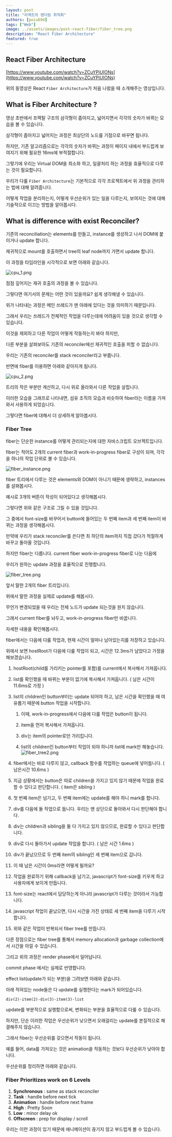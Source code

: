 ```yaml
---
layout: post
title: "리액트의 렌더링 최적화"
authors: [poiu694]
tags: ["Web"]
image: ../assets/images/post-react-fiber/fiber_tree.png
description: "React Fiber Architecture"
featured: true
---
```


## React Fiber Architecture

[https://www.youtube.com/watch?v=ZCuYPiUIONs](https://www.youtube.com/watch?v=ZCuYPiUIONs)

위의 동영상은 React `Fiber Architecture`가 처음 나왔을 때 소개해주는 영상입니다.

## What is Fiber Architecture ?

영상 초반에서 프랙탈 구조의 삼각형이 좁아지고, 넓어지면서 각각의 숫자가 바뀌는 모습을 볼 수 있습니다.

삼각형이 좁아지고 넓어지는 과정은 최상단의 노드를 기점으로 바꾸면 됩니다.

하지만, 기존 알고리즘으로는 각각의 숫자가 바뀌는 과정이 페이지 내에서 부드럽게 보여지기 위해 필요한 16ms에 부적절합니다.

그렇기에 우리는 Virtual DOM을 최소화 하고, 일괄처리 하는 과정을 효율적으로 다루는 것이 필요합니다.

우리가 다룰 `Fiber Architecture`는 기본적으로 각각 프로젝트에서 위 과정을 관리하는 법에 대해 알려줍니다.

어떻게 작업을 분리하는지, 어떻게 우선순위가 있는 일을 다루는지, 보여지는 것에 대해 기술적으로 이끄는 방법을 알아봅시다.

## What is difference with exist Reconciler?

기존의 reconciliation는 elements를 만들고, instance를 생성하고 나서 DOM에 붙이거나 update 합니다.

재귀적으로 mount를 호출하면서 tree의 leaf node까지 가면서 update 합니다.

이 과정을 타임라인을 시각적으로 보면 아래와 같습니다.

![cpu_1.png](../assets/images/post-react-fiber/cpu_1.png)

점점 깊어지는 재귀 호출의 과정을 볼 수 있습니다.

그렇다면 여기서의 문제는 어떤 것이 있을까요? 쉽게 생각해낼 수 있습니다.

위가 나타내는 과정은 메인 쓰레드가 맨 아래에 있다는 것을 의미하기 때문입니다.

그래서 우리는 쓰레드가 전체적인 작업을 다루는데에 어려움이 있을 것으로 생각할 수 있습니다.

이것을 제외하고 다른 작업이 어떻게 작동하는지 봐야 하지만,

다른 부분을 살펴보아도 기존의 reconciler에선 재귀적인 호출을 피할 수 없습니다.

우리는 기존의 reconciler를 stack reconciler라고 부릅니다.

반면에 fiber를 이용하면 아래와 같아지게 됩니다.

![cpu_2.png](../assets/images/post-react-fiber/cpu_2.png)

트리의 작은 부분만 계산하고, 다시 위로 올라와서 다른 작업을 살핍니다.

이러한 모습을 그래프로 나타내면, 섬유 조직의 모습과 비슷하여 fiber라는 이름을 가져와서 사용하게 되었습니다.

그렇다면 fiber에 대해서 더 상세하게 알아봅시다.

### Fiber Tree

fiber는 단순한 instance를 어떻게 관리되는지에 대한 자바스크립트 오브젝트입니다.

fiber는 적어도 2개의 current fiber과 work-in-progress fiber로 구성이 되며, 각각을 하나의 작업 단위로 볼 수 있습니다.

![fiber_instance.png](../assets/images/post-react-fiber/fiber_instance.png)

fiber 트리에서 다루는 것은 elements와 DOM이 아니기 때문에 생략하고, instances를 살펴봅시다.

예시로 3개의 버튼이 작성이 되어있다고 생각해봅시다.

그렇다면 위와 같은 구조로 그릴 수 있을 것입니다.

그 중에서 font-size를 바꾸어서 button에 들어있는 두 번째 item과 세 번째 item이 바뀌는 과정을 생각해봅시다.

만약에 우리가 stack reconciler를 쓴다면 최 하단의 item까지 직접 갔다가 적절하게 바꾸고 돌아올 것입니다.

하지만 fiber는 다릅니다. current fiber work-in-progress fiber로 나눈 다음에

우리가 원하는 update 과정을 효율적으로 진행합니다.

![fiber_tree.png](../assets/images/post-react-fiber/fiber_tree.png)

앞서 말한 2개의 fiber 트리입니다.

위에서 말한 과정을 실제로 update를 해봅시다.

무언가 변경되었을 때 우리는 전체 노드가 update 되는것을 원치 않습니다.

그래서 current fiber를 놔두고, work-in-progress fiber만 바꿉니다.

자세한 내용을 확인해봅시다.

fiber에서는 다음에 다룰 작업과, 현재 시간이 얼마나 남아있는지를 저장하고 있습니다.

위에서 보면 hostRoot가 다음에 다룰 작업이 되고, 시간은 12.3ms가 남았다고 가정을 해보겠습니다.

1. hostRoot(child를 가리키는 pointer를 포함)를 current에서 복사해서 가져옵니다.
2. list를 확인했을 때 바뀌는 부분이 없기에 복사해서 가져옵니다. ( 남은 시간이 11.6ms로 가정 )
3. list의 children인 button부터는 update 되어야 하고, 남은 시간을 확인했을 때 여유롭기 때문에 button 작업을 시작합니다.

   1. 이때, work-in-progress에서 다음에 다룰 작업은 button이 됩니다.

   2. item을 먼저 복사해서 가져옵니다.

   3. div는 item의 pointer로만 가리킵니다.

   4. list의 children인 button부터 작업이 되야 하니까 list에 mark만 해놓습니다.
      ![fiber_tree2.png](../assets/images/post-react-fiber/fiber_tree2.png)
4. fiber에서는 바로 다루지 않고, callback 함수를 작업하는 queue에 넣어둡니다. ( 남은시간 10.6ms )
5. 지금 상황에서는 button은 따로 children을 가지고 있지 않기 때문에 작업을 완료할 수 있다고 판단합니다. ( item은 sibling )
6. 첫 번째 item은 넘기고, 두 번째 item에는 update를 해야 하니 mark를 합니다.
7. div를 다음에 둘 작업으로 둡니다. 우리는 맨 상단으로 돌아와서 다시 판단해야 합니다.
8. div는 children과 sibling을 둘 다 가지고 있지 않으므로, 완료할 수 있다고 판단합니다.
9. div로 다시 돌아가서 update 작업을 합니다. ( 남은 시간 1.6ms )
10. div가 끝났으므로 두 번째 item의 sibling인 세 번째 item으로 갑니다.
11. 이 때 남은 시간이 0ms라면 어떻게 될까요?
12. 작업을 완료하기 위해 callback을 남기고, javascript가 font-size를 키우게 하고 사용자에게 보이게 만듭니다.
13. font-size는 react에서 담당하는게 아니라 javascript가 다루는 것이라서 가능합니다.
14. javascript 작업이 끝났으면, 다시 시간을 가진 상태로 세 번째 item을 다루기 시작합니다.
15. 위와 같은 작업이 반복되서 fiber tree를 만듭니다.

다른 장점으로는 fiber tree를 통해서 memory allocation과 garbage collection에서 시간을 아낄 수 있습니다.

그리고 위의 과정은 render phase에서 일어납니다.

commit phase 에서는 실제로 반영합니다.

effect list(update가 되는 부분)을 그려보면 아래와 같습니다.

아래 적혀있는 node들은 다 update를 실행한다는 mark가 되어있습니다.

```html
div(2)-item(2)-div(3)-item(3)-list
```

update를 부분적으로 실행함으로써, 변화되는 부분을 효율적으로 다룰 수 있습니다.

하지만, 단순 이러한 작업은 우선순위가 낮으면서 오래걸리는 update를 본질적으로 해결해주지 않습니다.

그래서 fiber는 우선순위를 갖으면서 작동이 됩니다.

예를 들어, data를 가져오는 것은 animation을 작동하는 것보다 우선순위가 낮아야 합니다.

우선순위를 정리하면 아래와 같습니다.

### Fiber Prioritizes work on 6 Levels

1. **Synchronous** : same as stack reconciler
2. **Task** : handle before next tick
3. **Animation** : handle before next frame
4. **High** : Pretty Soon
5. **Low** : minor delay ok
6. **Offscreen** : prep for display / scroll

우리는 이런 과정이 있기 때문에 애니메이션이 끊기지 않고 부드럽게 볼 수 있습니다.
